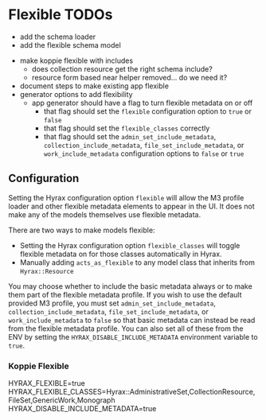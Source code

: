 # Flexible TODOs
* add the schema loader
* add the flexible schema model
- make koppie flexible with includes
  - does collection resource get the right schema include?
  - resource form based near helper removed... do we need it?
- document steps to make existing app flexible
- generator options to add flexibility
  - app generator should have a flag to turn flexible metadata on or off
    - that flag should set the `flexible` configuration option to `true` or `false`
    - that flag should set the `flexible_classes` correctly
    - that flag should set the `admin_set_include_metadata`, `collection_include_metadata`, `file_set_include_metadata`, or `work_include_metadata` configuration options to `false` or `true`


## Configuration

Setting the Hyrax configuration option `flexible` will allow the M3 profile loader and other flexible metadata elements to appear in the UI. It does not make any of the models themselves use flexible metadata.

There are two ways to make models flexible:

- Setting the Hyrax configuration option `flexible_classes` will toggle flexible metadata on for those classes automatically in Hyrax.
- Manually adding `acts_as_flexible` to any model class that inherits from `Hyrax::Resource`

You may choose whether to include the basic metadata always or to make them part of the flexible metadata profile. If you wish to use the default provided M3 profile, you must set `admin_set_include_metadata`, `collection_include_metadata`, `file_set_include_metadata`, or `work_include_metadata` to `false` so that basic metadata can instead be read from the flexible metadata profile. You can also set all of these from the ENV by setting the `HYRAX_DISABLE_INCLUDE_METADATA` environment variable to `true`.


### Koppie Flexible
HYRAX_FLEXIBLE=true
HYRAX_FLEXIBLE_CLASSES=Hyrax::AdministrativeSet,CollectionResource,FileSet,GenericWork,Monograph
HYRAX_DISABLE_INCLUDE_METADATA=true
